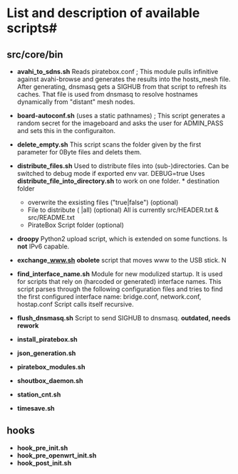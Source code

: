 # List and description of available scripts#

## src/core/bin ##

  - **avahi_to_sdns.sh**
        Reads piratebox.conf ;
        This module pulls infinitive against avahi-browse and generates the results into the hosts_mesh file. After generating, dnsmasq gets a SIGHUB from that script to refresh its caches. That file is used from dnsmasq to resolve hostnames dynamically from "distant" mesh nodes. 

  - **board-autoconf.sh**
	(uses a static pathnames) ; 
        This script generates a random secret for the imageboard and asks the user for ADMIN_PASS and sets this in the configuraiton.

  - **delete_empty.sh**
        This script scans the folder given by the first parameter for 0Byte files and delets them. 

  - **distribute_files.sh**
        Used to distribute files into (sub-)directories.
        Can be switched to debug mode if exported env var. DEBUG=true
	Uses **distribute_file_into_directory.sh** to work on one folder.
        * destination folder
	* overwrite the exsisting files ("true|false") (optional)
	* File to distribute ( <pathname>|all) (optional)
            All is currently src/HEADER.txt & src/README.txt
	* PirateBox Script folder (optional)
        
  - **droopy**
        Python2 upload script, which is extended on some functions. Is **not** IPv6 capable. 

  - **exchange_www.sh**
        **obolete** script that moves www to the USB stick. N

  - **find_interface_name.sh**
       Module for new modulized startup. It is used for scripts that rely on (harcoded or generated) interface names. This script parses through the following configuration files and tries to find the first configured interface name: bridge.conf, network.conf, hostap.conf
       Script calls itself recursive.

  - **flush_dnsmasq.sh**
       Script to send SIGHUB to dnsmasq. **outdated, needs rework**

  - **install_piratebox.sh**
  
  - **json_generation.sh**

  - **piratebox_modules.sh**

  - **shoutbox_daemon.sh**

  - **station_cnt.sh**

  - **timesave.sh**

## hooks ##

  - **hook_pre_init.sh**
  - **hook_pre_openwrt_init.sh**
  - **hook_post_init.sh**



